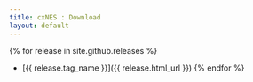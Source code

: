 ```yaml
---
title: cxNES : Download
layout: default
---
```


{% for release in site.github.releases %}
  * [{{ release.tag_name }}]({{ release.html_url }})
{% endfor %}



